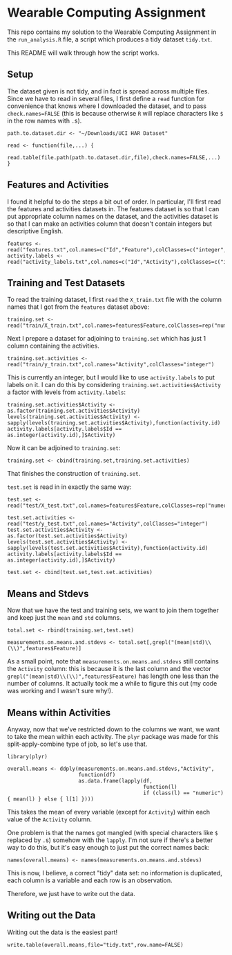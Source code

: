 Wearable Computing Assignment
=============================

This repo contains my solution to the Wearable Computing Assignment in
the `run_analysis.R` file, a script which produces a tidy dataset
`tidy.txt`.

This README will walk through how the script works.

Setup
-----

The dataset given is not tidy, and in fact is spread across multiple
files.  Since we have to read in several files, I first define a
`read` function for convenience that knows where I downloaded the
dataset, and to pass `check.names=FALSE` (this is because otherwise
`R` will replace characters like `$` in the row names with `.`s).

    path.to.dataset.dir <- "~/Downloads/UCI HAR Dataset"
    
    read <- function(file,...) {
      read.table(file.path(path.to.dataset.dir,file),check.names=FALSE,...)
    }

Features and Activities
-----------------------

I found it helpful to do the steps a bit out of order.  In particular,
I'll first read the features and activities datasets in.  The features
dataset is so that I can put appropriate column names on the dataset,
and the activities dataset is so that I can make an activities column
that doesn't contain integers but descriptive English.

    features <- read("features.txt",col.names=c("Id","Feature"),colClasses=c("integer","character"))
    activity.labels <- read("activity_labels.txt",col.names=c("Id","Activity"),colClasses=c("integer","character"))

Training and Test Datasets
--------------------------

To read the training dataset, I first `read` the `X_train.txt` file
with the column names that I got from the `features` dataset above:

    training.set <- read("train/X_train.txt",col.names=features$Feature,colClasses=rep("numeric",nrow(features)))

Next I prepare a dataset for adjoining to `training.set` which has
just 1 column containing the activities.

    training.set.activities <- read("train/y_train.txt",col.names="Activity",colClasses="integer")

This is currently an integer, but I would like to use
`activity.labels` to put labels on it.  I can do this by considering
`training.set.activities$Activity` a factor with levels from
`activity.labels`:

    training.set.activities$Activity <- as.factor(training.set.activities$Activity)
    levels(training.set.activities$Activity) <- sapply(levels(training.set.activities$Activity),function(activity.id) activity.labels[activity.labels$Id == as.integer(activity.id),]$Activity)

Now it can be adjoined to `training.set`:

    training.set <- cbind(training.set,training.set.activities)
    
That finishes the construction of `training.set`.

`test.set` is read in in exactly the same way:

    test.set <- read("test/X_test.txt",col.names=features$Feature,colClasses=rep("numeric",nrow(features)))

    test.set.activities <- read("test/y_test.txt",col.names="Activity",colClasses="integer")
    test.set.activities$Activity <- as.factor(test.set.activities$Activity)
    levels(test.set.activities$Activity) <- sapply(levels(test.set.activities$Activity),function(activity.id) activity.labels[activity.labels$Id == as.integer(activity.id),]$Activity)
    
    test.set <- cbind(test.set,test.set.activities)

Means and Stdevs
----------------

Now that we have the test and training sets, we want to join them
together and keep just the `mean` and `std` columns.

    total.set <- rbind(training.set,test.set)

    measurements.on.means.and.stdevs <- total.set[,grepl("(mean|std)\\(\\)",features$Feature)]

As a small point, note that `measurements.on.means.and.stdevs` still
contains the `Activity` column: this is because it is the last column
and the vector `grepl("(mean|std)\\(\\)",features$Feature)` has length
one less than the number of columns.  It actually took me a while to
figure this out (my code was working and I wasn't sure why!).

Means within Activities
-----------------------

Anyway, now that we've restricted down to the columns we want, we want
to take the mean within each activity.  The `plyr` package was made
for this split-apply-combine type of job, so let's use that.

    library(plyr)
    
    overall.means <- ddply(measurements.on.means.and.stdevs,"Activity",
                           function(df)
                           as.data.frame(lapply(df,
                                                function(l)
                                                if (class(l) == "numeric") { mean(l) } else { l[1] })))


This takes the mean of every variable (except for `Activity`) within
each value of the `Activity` column.  

One problem is that the names got mangled (with special characters
like `$` replaced by `.`s) somehow with the `lapply`.  I'm
not sure if there's a better way to do this, but it's easy enough to
just put the correct names back:

    names(overall.means) <- names(measurements.on.means.and.stdevs)

This is now, I believe, a correct "tidy" data set: no information is
duplicated, each column is a variable and each row is an observation.

Therefore, we just have to write out the data.

Writing out the Data
--------------------

Writing out the data is the easiest part!

    write.table(overall.means,file="tidy.txt",row.name=FALSE)




